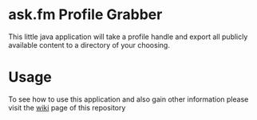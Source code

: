 # ask.fm Profile Grabber
This little java application will take a profile handle and export all publicly available content to a directory of your choosing.

# Usage
To see how to use this application and also gain other information please visit the [wiki](https://github.com/totgezockt/askfmProfileGrabber/wiki) page of this repository
